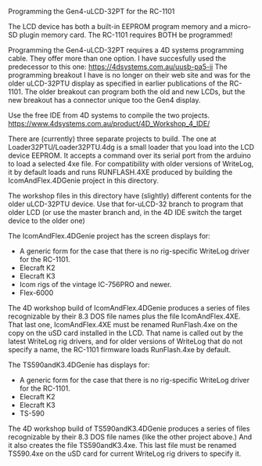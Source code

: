 Programming the Gen4-uLCD-32PT for the RC-1101

The LCD device has both a built-in EEPROM program memory and
a micro-SD plugin memory card. The RC-1101 requires BOTH be programmed!

Programming the Gen4-uLCD-32PT requires a 4D systems programming cable.
They offer more than one option. I have succesfully used the predecessor to this one:
https://4dsystems.com.au/uusb-pa5-ii
The programming breakout I have is no longer on their web site and was for the 
older uLCD-32PTU display as specified in earlier publications of the RC-1101. The
older breakout can program both the old and new LCDs, but the new breakout has
a connector unique too the Gen4 display.

Use the free IDE from 4D systems to compile the two projects.
https://www.4dsystems.com.au/product/4D_Workshop_4_IDE/

<p>There are (currently) three separate projects to build.
The one at Loader32PTU/Loader32PTU.4dg is a small loader that you load into the LCD device
EEPROM. It accepts a command over its serial port from the arduino to load a selected
4xe file. For compatibility with older versions of WriteLog, it by default loads
and runs RUNFLASH.4XE produced by building the IcomAndFlex.4DGenie project in this directory.</p>

<p>The workshop files in this directory have (slightly) different contents for the older uLCD-32PTU
 device. Use that for-uLCD-32 branch to program that older LCD (or use the master branch
  and, in the 4D IDE switch the target device to the older one)
</p>

The IcomAndFlex.4DGenie project has the screen displays for:
<ul>
<li>A generic form for the case that there is no rig-specific WriteLog driver for the RC-1101.
<li>Elecraft K2
<li>Elecraft K3
<li>Icom rigs of the vintage IC-756PRO and newer.
 <li>Flex-6000
</ul>
<p>The 4D workshop build of IcomAndFlex.4DGenie produces a series of files recognizable by their
8.3 DOS file names plus the file IcomAndFlex.4XE. That last one, IcomAndFlex.4XE must be
renamed RunFlash.4xe on the copy on the uSD card installed in the LCD. That name is called out
by the latest WriteLog rig drivers, and for older versions of WriteLog that do not specify
a name, the RC-1101 firmware loads RunFlash.4xe by default.</p>

The TS590andK3.4DGenie has displays for:
<ul>
<li>A generic form for the case that there is no rig-specific WriteLog driver for the RC-1101.
<li>Elecraft K2
<li>Elecraft K3
<li>TS-590
</ul>
<p>The 4D workshop build of TS590andK3.4DGenie produces a series of files recognizable by their
8.3 DOS file names (like the other project above.) And it also creates the file TS590andK3.4xe.
This last file must be renamed TS590.4xe on the uSD card for current WriteLog rig drivers to
specify it.</p>

